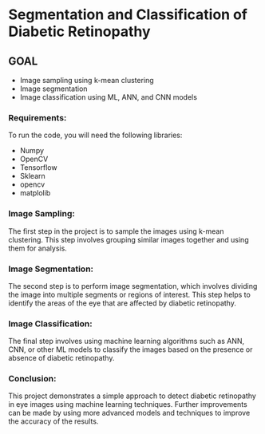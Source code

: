 # Segmentation and Classification of Diabetic Retinopathy

## GOAL
- Image sampling using k-mean clustering
- Image segmentation
- Image classification using ML, ANN, and CNN models

### Requirements:
To run the code, you will need the following libraries: 
- Numpy
- OpenCV
- Tensorflow
- Sklearn
- opencv
- matplolib

### Image Sampling:
The first step in the project is to sample the images using k-mean clustering. This step involves grouping similar images together and using them for analysis.

### Image Segmentation:
The second step is to perform image segmentation, which involves dividing the image into multiple segments or regions of interest. This step helps to identify the areas of the eye that are affected by diabetic retinopathy.

### Image Classification:
The final step involves using machine learning algorithms such as ANN, CNN, or other ML models to classify the images based on the presence or absence of diabetic retinopathy.

### Conclusion:
This project demonstrates a simple approach to detect diabetic retinopathy in eye images using machine learning techniques. Further improvements can be made by using more advanced models and techniques to improve the accuracy of the results.

